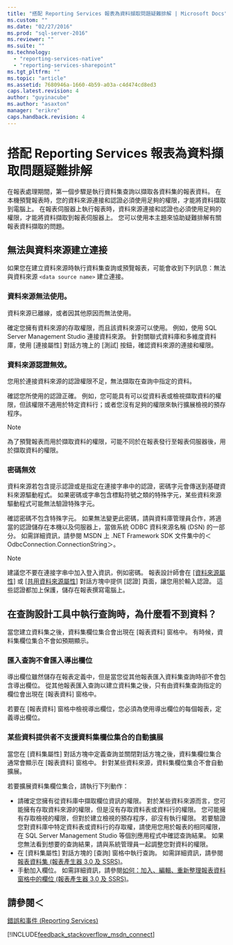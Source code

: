 ```yaml
---
title: "搭配 Reporting Services 報表為資料擷取問題疑難排解 | Microsoft Docs"
ms.custom: ""
ms.date: "02/27/2016"
ms.prod: "sql-server-2016"
ms.reviewer: ""
ms.suite: ""
ms.technology: 
  - "reporting-services-native"
  - "reporting-services-sharepoint"
ms.tgt_pltfrm: ""
ms.topic: "article"
ms.assetid: 7680946a-1660-4b59-a03a-c4d474cd8ed3
caps.latest.revision: 4
author: "guyinacube"
ms.author: "asaxton"
manager: "erikre"
caps.handback.revision: 4
---
```

# 搭配 Reporting Services 報表為資料擷取問題疑難排解
在報表處理期間，第一個步驟是執行資料集查詢以擷取各資料集的報表資料。 在本機預覽報表時，您的資料來源連接和認證必須使用足夠的權限，才能將資料擷取到電腦上。 在報表伺服器上執行報表時，資料來源連接和認證也必須使用足夠的權限，才能將資料擷取到報表伺服器上。 您可以使用本主題來協助疑難排解有關報表資料擷取的問題。   
  
## 無法與資料來源建立連接  
如果您在建立資料來源時執行資料集查詢或預覽報表，可能會收到下列訊息：無法與資料來源 `<data source name>` 建立連接。   
    
### 資料來源無法使用。  
資料來源已離線，或者因其他原因而無法使用。   
  
確定您擁有資料來源的存取權限，而且該資料來源可以使用。 例如，使用 SQL Server Management Studio 連接資料來源。 針對關聯式資料庫和多維度資料庫，使用 [連接屬性] 對話方塊上的 [測試] 按鈕，確認資料來源的連接和權限。   
  
### 資料來源認證無效。  
您用於連接資料來源的認證權限不足，無法擷取在查詢中指定的資料。  
  
確認您所使用的認證正確。 例如，您可能具有可以從資料表或檢視擷取資料的權限，但該權限不適用於特定資料行；或者您沒有足夠的權限來執行擴展檢視的預存程序。   
  
> [!NOTE]  
> 為了預覽報表而用於擷取資料的權限，可能不同於在報表發行至報表伺服器後，用於擷取資料的權限。   
  
### 密碼無效  
資料來源若包含提示認證或是指定在連接字串中的認證，密碼字元會傳送到基礎資料來源驅動程式。 如果密碼或字串包含標點符號之類的特殊字元，某些資料來源驅動程式可能無法驗證特殊字元。   
  
確認密碼不包含特殊字元。 如果無法變更此密碼，請與資料庫管理員合作，將適當的認證儲存在本機以及伺服器上，當做系統 ODBC 資料來源名稱 (DSN) 的一部分。 如需詳細資訊，請參閱 MSDN 上 .NET Framework SDK 文件集中的＜OdbcConnection.ConnectionString＞。   
  
> [!NOTE]  
>建議您不要在連接字串中加入登入資訊，例如密碼。 報表設計師會在 [[資料來源屬性]](Data%20Source%20Properties%20Dialog%20Box,%20General%20(Report%20Builder).xml) 或 [[共用資料來源屬性]](Shared%20Data%20Source%20Properties%20Dialog%20Box,%20Credentials.xml) 對話方塊中提供 [認證] 頁面，讓您用於輸入認證。 這些認證都加上保護，儲存在報表撰寫電腦上。  
  
## 在查詢設計工具中執行查詢時，為什麼看不到資料？  
當您建立資料集之後，資料集欄位集合會出現在 [報表資料] 窗格中。 有時候，資料集欄位集合不會如預期顯示。   
  
### 匯入查詢不會匯入導出欄位  
  
導出欄位雖然儲存在報表定義中，但是當您從其他報表匯入資料集查詢時卻不會包含導出欄位。 從其他報表匯入查詢以建立資料集之後，只有由資料集查詢指定的欄位會出現在 [報表資料] 窗格中。   
  
若要在 [報表資料] 窗格中檢視導出欄位，您必須為使用導出欄位的每個報表，定義導出欄位。   
  
### 某些資料提供者不支援資料集欄位集合的自動擴展  
當您在 [資料集屬性] 對話方塊中定義查詢並關閉對話方塊之後，資料集欄位集合通常會顯示在 [報表資料] 窗格中。 針對某些資料來源，資料集欄位集合不會自動擴展。   
  
若要擴展資料集欄位集合，請執行下列動作：  
* 請確定您擁有從資料庫中擷取欄位資訊的權限。 對於某些資料來源而言，您可能擁有存取資料來源的權限，但是沒有存取資料表或資料行的權限。 您可能擁有存取檢視的權限，但對於建立檢視的預存程序，卻沒有執行權限。 若要驗證您對資料庫中特定資料表或資料行的存取權，請使用您用於報表的相同權限，在 SQL Server Management Studio 等個別應用程式中確認查詢結果。 如果您無法看到想要的查詢結果，請與系統管理員一起調整您對資料的權限。   
* 在 [資料集屬性] 對話方塊的 [查詢] 窗格中執行查詢。 如需詳細資訊，請參閱[報表資料集 (報表產生器 3.0 及 SSRS)](../../reporting-services/report-data/report-datasets-ssrs.md)。  
* 手動加入欄位。 如需詳細資訊，請參閱[如何：加入、編輯、重新整理報表資料窗格中的欄位 (報表產生器 3.0 及 SSRS)](../../reporting-services/report-data/add-edit-refresh-fields-in-the-report-data-pane-report-builder-and-ssrs.md)。   
  
## 請參閱＜  
[錯誤和事件 (Reporting Services)](../../reporting-services/troubleshooting/errors-and-events-reference-reporting-services.md)  
  
  

[!INCLUDE[feedback_stackoverflow_msdn_connect](../../includes/feedback-stackoverflow-msdn-connect.md)]
